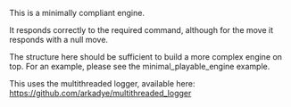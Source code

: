This is a minimally compliant engine.

It responds correctly to the required command, although for the move it responds with a null move.

The structure here should be sufficient to build a more complex engine on top. For an example, please see the minimal_playable_engine example.

This uses the multithreaded logger, available here: https://github.com/arkadye/multithreaded_logger
